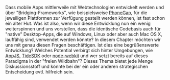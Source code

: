 Dass mobile Apps mittlerweile mit Webtechnologien entwickelt werden und über "Bridging-Frameworks", wie beispielsweise [PhoneGap](http://bremenjs.de/#/chapters/20121210), für die jeweiligen Plattformen zur Verfügung gestellt werden können, ist fast schon ein alter Hut. Was ist also, wenn wir diese Entwicklung nun ein wenig weiterspinnen und uns vorstellen, dass die identische Codebasis auch für "native" Desktop-Apps, die auf Windows, Linux oder aber auch Mac OS X, lauffähig sind, verwendet werden könnte?
In diesem Chapter möchten wir uns mit genau diesen Fragen beschäftigen. Ist dies eine begrüßenswerte Entwicklung? Welches Potential verbirgt sich hinter Umgebungen, wie [AppJS](http://appjs.org), [TideSDK](http://www.tidesdk.org/) oder [node-webkit](https://github.com/rogerwang/node-webkit) und wer setzt bereits auf dieses Paradigma in der "freien Wildbahn"? Dieses Thema bietet jede Menge Diskussionsstoff und könnte bei der ein oder anderen strategischen Entscheidung evtl. hilfreich sein.